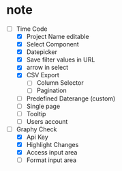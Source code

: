 # note
- [ ] Time Code
  - [x] Project Name editable
  - [x] Select Component
  - [x] Datepicker
  - [x] Save filter values in URL
  - [x] arrow in select
  - [x] CSV Export
    - [ ] Column Selector
    - [ ] Pagination
  - [ ] Predefined Daterange (custom)
  - [ ] Single page
  - [ ] Tooltip
  - [ ] Users account
- [ ] Graphy Check
  - [x] Api Key
  - [x] Highlight Changes
  - [X] Access input area
  - [ ] Format input area
